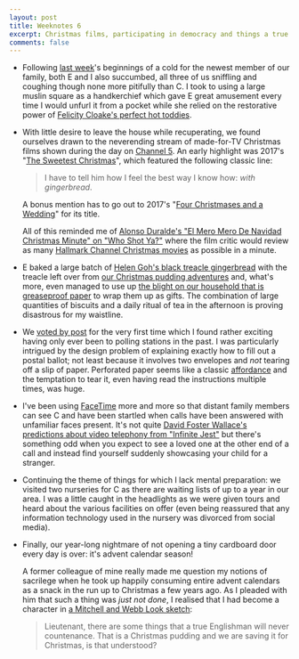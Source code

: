 ```yaml
---
layout: post
title: Weeknotes 6
excerpt: Christmas films, participating in democracy and things a true Englishman will never countenance.
comments: false
---
```

*   Following [last week](/2019/12/01/weeknotes-5/)'s beginnings of a cold for the newest member of our family, both E and I also succumbed, all three of us sniffling and coughing though none more pitifully than C. I took to using a large muslin square as a handkerchief which gave E great amusement every time I would unfurl it from a pocket while she relied on the restorative power of [Felicity Cloake's perfect hot toddies](https://www.theguardian.com/lifeandstyle/wordofmouth/2013/jan/02/how-to-make-the-perfect-hot-toddy).

*   With little desire to leave the house while recuperating, we found ourselves drawn to the neverending stream of made-for-TV Christmas films shown during the day on [Channel 5](https://www.channel5.com). An early highlight was 2017's "[The Sweetest Christmas](https://www.imdb.com/title/tt7030432/)", which featured the following classic line:

    > I have to tell him how I feel the best way I know how: _with gingerbread_.

    A bonus mention has to go out to 2017's "[Four Christmases and a Wedding](https://www.imdb.com/title/tt7642558/)" for its title.

    All of this reminded me of [Alonso Duralde's "El Mero Mero De Navidad Christmas Minute" on "Who Shot Ya?"](https://maximumfun.org/episodes/who-shot-ya/who-shot-ya-episode-68-christmas-extravaganza-love-actually-white-elephant-and-dan/) where the film critic would review as many [Hallmark Channel Christmas movies](https://www.hallmarkchannel.com/christmas) as possible in a minute.

*   E baked a large batch of [Helen Goh's black treacle gingerbread](https://www.theguardian.com/food/2019/nov/30/sweet-christmas-gift-recipes-helen-goh-hazelnut-brittle-rugelach-truffles-gingerbread) with the treacle left over from [our Christmas pudding adventures](/2019/11/24/weeknotes-4/) and, what's more, even managed to use up [the blight on our household that is greaseproof paper](/2019/11/10/weeknotes-2/) to wrap them up as gifts. The combination of large quantities of biscuits and a daily ritual of tea in the afternoon is proving disastrous for my waistline.

*   We [voted by post](https://www.gov.uk/government/publications/apply-for-a-postal-vote) for the very first time which I found rather exciting having only ever been to polling stations in the past. I was particularly intrigued by the design problem of explaining exactly how to fill out a postal ballot; not least because it involves two envelopes and _not_ tearing off a slip of paper. Perforated paper seems like a classic [affordance](https://en.wikipedia.org/wiki/Affordance#As_perceived_action_possibilities) and the temptation to tear it, even having read the instructions multiple times, was huge.

*   I've been using [FaceTime](https://support.apple.com/en-us/HT204380) more and more so that distant family members can see C and have been startled when calls have been answered with unfamiliar faces present. It's not quite [David Foster Wallace's predictions about video telephony from "Infinite Jest"](https://kottke.org/10/06/david-foster-wallace-on-iphone-4s-facetime) but there's something odd when you expect to see a loved one at the other end of a call and instead find yourself suddenly showcasing your child for a stranger.

*   Continuing the theme of things for which I lack mental preparation: we visited two nurseries for C as there are waiting lists of up to a year in our area. I was a little caught in the headlights as we were given tours and heard about the various facilities on offer (even being reassured that any information technology used in the nursery was divorced from social media).

*   Finally, our year-long nightmare of not opening a tiny cardboard door every day is over: it's advent calendar season!

    A former colleague of mine really made me question my notions of sacrilege when he took up happily consuming entire advent calendars as a snack in the run up to Christmas a few years ago. As I pleaded with him that such a thing was _just not done_, I realised that I had become a character in [a Mitchell and Webb Look sketch](https://youtu.be/7lpN-3-SaHs):

    > Lieutenant, there are some things that a true Englishman will never countenance. That is a Christmas pudding and we are saving it for Christmas, is that understood?
